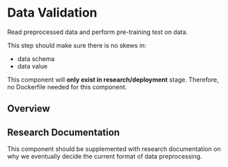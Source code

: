 # Data Validation
Read preprocessed data and perform pre-training test on data.

This step should make sure there is no skews in:
- data schema
- data value

This component will **only exist in research/deployment** stage. Therefore, no Dockerfile needed for this component. 


## Overview

## Research Documentation
This component should be supplemented with research documentation on why we eventually decide the current format of data preprocessing.